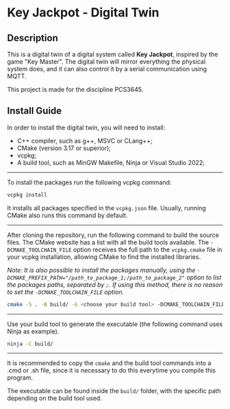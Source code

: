 # Key Jackpot - Digital Twin

## Description

This is a digital twin of a digital system called **Key Jackpot**, inspired by the game "Key Master".
The digital twin will mirror everything the physical system does, and it can also control it by a serial communication using MQTT.

This project is made for the discipline PCS3645.

## Install Guide

In order to install the digital twin, you will need to install:

- C++ compiler, such as g++, MSVC or CLang++;
- CMake (version 3.17 or superior);
- vcpkg;
- A build tool, such as MinGW Makefile, Ninja or Visual Studio 2022;

---

To install the packages run the following vcpkg command:

```bash
vcpkg install
```

It installs all packages specified in the `vcpkg.json` file. Usually, running CMake also runs this command by default.

---

After cloning the repository, run the following command to build the source files.
The CMake website has a list with all the build tools available.
The `-DCMAKE_TOOLCHAIN_FILE` option receives the full path to the `vcpkg.cmake` file in your vcpkg installation, allowing CMake to find the installed libraries.

*Note: It is also possible to install the packages manually, using the `-DCMAKE_PREFIX_PATH="/path_to_package_1;/path_to_package_2"` option to list the packages paths, separated by `;`. If using this method, there is no reason to set the `-DCMAKE_TOOLCHAIN_FILE` option.*

```bash
cmake -S . -B build/ -G <choose your build tool> -DCMAKE_TOOLCHAIN_FILE="/your_path_to_vcpkg_installation_folder/scripts/buildsystems/vcpkg.cmake"
```

---

Use your build tool to generate the executable (the following command uses Ninja as example).

```bash
ninja -C build/
```

---

It is recommended to copy the `cmake` and the build tool commands into a .cmd or .sh file, since it is necessary to do this everytime you compile this program.

The executable can be found inside the `build/` folder, with the specific path depending on the build tool used.
